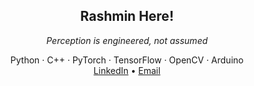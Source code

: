 <div align="center">

## Rashmin Here!

<i>Perception is engineered, not assumed</i>

Python · C++ · PyTorch · TensorFlow · OpenCV · Arduino  
[LinkedIn](https://www.linkedin.com/in/rashmin-munasinghe-313b58299/) • [Email](mailto:rashminpunthila10@gmail.com)

</div>
